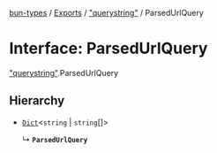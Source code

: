 [bun-types](https://github.com/oven-sh/bun-types/blob/master/api-docs/README.md) / [Exports](https://github.com/oven-sh/bun-types/blob/master/api-docs/modules.md) / ["querystring"](https://github.com/oven-sh/bun-types/blob/master/api-docs/modules/querystring_.md) / ParsedUrlQuery

# Interface: ParsedUrlQuery

["querystring"](https://github.com/oven-sh/bun-types/blob/master/api-docs/modules/querystring_.md).ParsedUrlQuery

## Hierarchy

- [`Dict`](https://github.com/oven-sh/bun-types/blob/master/api-docs/interfaces/Dict.md)<`string` \| `string`[]\>

  ↳ **`ParsedUrlQuery`**
